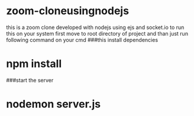 # zoom-cloneusingnodejs
this is a zoom clone developed with nodejs using ejs and socket.io
to run this on your system first move to root directory of project and than just run following command on your cmd 
###this install dependencies
# npm install
###start the server
# nodemon server.js
